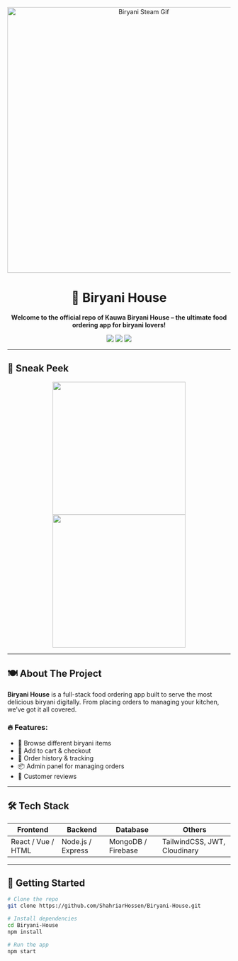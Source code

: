 <!-- Biryani House Banner -->
<p align="center">
  <img src="https://media1.tenor.com/m/p-LOAl8Ue_UAAAAC/tenor.gif" width="600" alt="Biryani Steam Gif">
</p>

<h1 align="center">🍛 Biryani House</h1>

<p align="center">
  <b>Welcome to the official repo of Kauwa Biryani House – the ultimate food ordering app for biryani lovers!</b>  
</p>

<p align="center">
  <img src="https://img.shields.io/github/languages/top/ShahriarHossen/Biryani-House?color=orange&style=flat-square" />
  <img src="https://img.shields.io/badge/Biryani-Lovers-red?style=flat-square&logo=github" />
  <img src="https://img.shields.io/github/license/ShahriarHossen/Biryani-House?style=flat-square" />
</p>

---

## 📸 Sneak Peek

<p align="center">
  <img src="https://media1.tenor.com/m/1Hz7KBFOJWoAAAAd/biriyani-kacchi.gif" width="300" />
  <img src="https://media.tenor.com/S9BBYyGAcOwAAAAM/crow-raven.gif" width="300" />
</p>

---

## 🍽️ About The Project

**Biryani House** is a full-stack food ordering app built to serve the most delicious biryani digitally. From placing orders to managing your kitchen, we’ve got it all covered.

### 🔥 Features:
- 🥘 Browse different biryani items
- 🛒 Add to cart & checkout
- 🧾 Order history & tracking
- 📦 Admin panel for managing orders
- 💬 Customer reviews

---

## 🛠️ Tech Stack

| Frontend | Backend | Database | Others |
|---------|---------|----------|--------|
| React / Vue / HTML | Node.js / Express | MongoDB / Firebase | TailwindCSS, JWT, Cloudinary |

---

## 🚀 Getting Started

```bash
# Clone the repo
git clone https://github.com/ShahriarHossen/Biryani-House.git

# Install dependencies
cd Biryani-House
npm install

# Run the app
npm start
